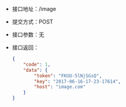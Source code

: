* 接口地址：/image

* 提交方式：POST

* 接口参数：无

* 接口返回：

  ```json
  {
      "code": 1,
      "data": {
          "token": "FKUU-5lNjSGsQ",
          "key": "2017-06-16-17-23-17614",
          "host": "image.com"
      }
  }
  ```



